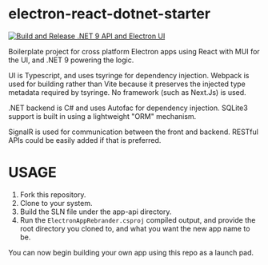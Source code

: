 # electron-react-dotnet-starter

[![Build and Release .NET 9 API and Electron UI](https://github.com/mbparker/electron-react-dotnet-starter/actions/workflows/dotnet.yml/badge.svg?branch=main)](https://github.com/mbparker/electron-react-dotnet-starter/actions)

Boilerplate project for cross platform Electron apps using React with MUI for the UI, and .NET 9 powering the logic.

UI is Typescript, and uses tsyringe for dependency injection. Webpack is used for building rather than Vite because it preserves the injected type metadata required by tsyringe. No framework (such as Next.Js) is used.

.NET backend is C# and uses Autofac for dependency injection. SQLite3 support is built in using a lightweight "ORM" mechanism.

SignalR is used for communication between the front and backend. RESTful APIs could be easily added if that is preferred.


# USAGE

1. Fork this repository.
2. Clone to your system.
3. Build the SLN file under the app-api directory.
4. Run the `ElectronAppRebrander.csproj` compiled output, and provide the root directory you cloned to, and what you want the new app name to be.

You can now begin building your own app using this repo as a launch pad.
